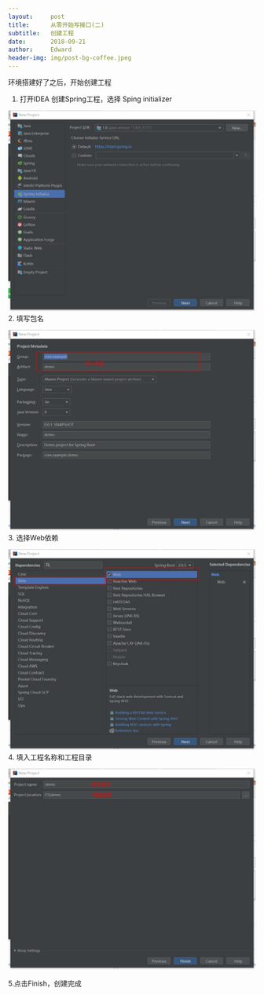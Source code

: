 ```yaml
---
layout:     post
title:      从零开始写接口(二)
subtitle:   创建工程
date:       2018-09-21
author:     Edward
header-img: img/post-bg-coffee.jpeg
---
```

环境搭建好了之后，开始创建工程
1. 打开IDEA 创建Spring工程，选择 Sping initializer  

![](https://github.com/Edward-yfbx/Edward-yfbx.github.io/blob/master/img/idea1.jpg)
2. 填写包名  

![](https://github.com/Edward-yfbx/Edward-yfbx.github.io/blob/master/img/idea2.jpg)
3. 选择Web依赖  

![](https://github.com/Edward-yfbx/Edward-yfbx.github.io/blob/master/img/idea3.jpg)
4. 填入工程名称和工程目录  

![](https://github.com/Edward-yfbx/Edward-yfbx.github.io/blob/master/img/idea4.jpg)

5.点击Finish，创建完成
